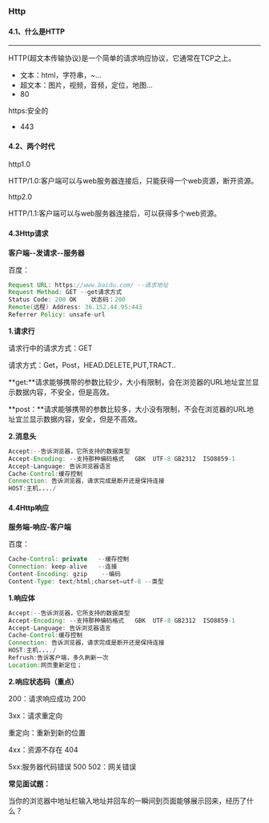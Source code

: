 ### Http

#### 4.1、什么是HTTP

<hr>

HTTP(超文本传输协议)是一个简单的请求响应协议，它通常在TCP之上。

- 文本：html，字符串，~...
- 超文本：图片，视频，音频，定位，地图...
- 80

https:安全的

- 443

#### 4.2、两个时代

http1.0

HTTP/1.0:客户端可以与web服务器连接后，只能获得一个web资源，断开资源。

http2.0

HTTP/1.1:客户端可以与web服务器连接后，可以获得多个web资源。

#### 4.3Http请求

**客户端--发请求--服务器**

百度：

```Java
Request URL: https://www.baidu.com/ --请求地址
Request Method: GET --get请求方式  
Status Code: 200 OK    状态码：200
Remote(远程) Address: 36.152.44.95:443
Referrer Policy: unsafe-url
```

**1.请求行**

请求行中的请求方式：GET

请求方式：Get，Post，HEAD.DELETE,PUT,TRACT..

   **get:**请求能够携带的参数比较少，大小有限制，会在浏览器的URL地址宜兰显示数据内容，不安全，但是高效。

  **post：**请求能够携带的参数比较多，大小没有限制，不会在浏览器的URL地址宜兰显示数据内容，安全，但是不高效。

**2.消息头**

```java 
Accept:--告诉浏览器，它所支持的数据类型
Accept-Encoding: --支持那种编码格式   GBK  UTF-8 GB2312  ISO8859-1
Accept-Language: 告诉浏览器语言
Cache-Control:缓存控制
Connection: 告诉浏览器，请求完成是断开还是保持连接
HOST:主机..../

```



#### 4.4Http响应

**服务端-响应-客户端**

百度：

```Java
Cache-Control: private   --缓存控制
Connection: keep-alive   --连接
Content-Encoding: gzip    --编码
Content-Type: text/html;charset=utf-8 --类型
```

**1.响应体**

```Java
Accept:--告诉浏览器，它所支持的数据类型
Accept-Encoding: --支持那种编码格式   GBK  UTF-8 GB2312  ISO8859-1
Accept-Language: 告诉浏览器语言
Cache-Control:缓存控制
Connection: 告诉浏览器，请求完成是断开还是保持连接
HOST:主机..../
Refrush:告诉客户端，多久刷新一次
Location:网页重新定位；
```

**2.响应状态码（重点）**

200：请求响应成功 200

3xx：请求重定向

   重定向：重新到新的位置

4xx：资源不存在 404

5xx:服务器代码错误  500  502：网关错误



**常见面试题：**

当你的浏览器中地址栏输入地址并回车的一瞬间到页面能够展示回来，经历了什么？

 